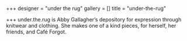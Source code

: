 +++
designer = "under the rug"
gallery = []
title = "under-the-rug"

+++
under.the.rug is Abby Gallagher’s depository for expression through knitwear and clothing. She makes one of a kind pieces, for herself, her friends, and Café Forgot.